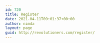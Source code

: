 ```yaml
---
id: 720
title: Register
date: 2021-04-11T09:01:37+00:00
author: nimda
layout: page
guid: http://revolutioners.com/register/
---
```

